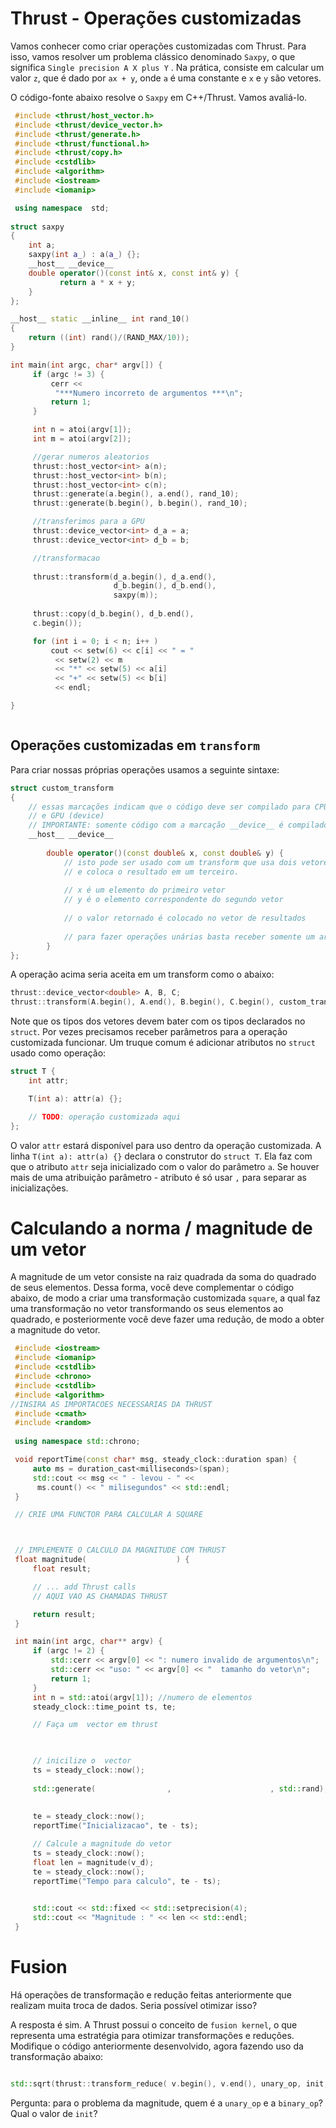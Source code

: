 # Thrust - Operações customizadas

Vamos conhecer como criar operações customizadas com Thrust. Para isso, vamos resolver um problema clássico denominado `Saxpy`, o que significa `Single precision A X plus Y` . Na prática, consiste em calcular um valor `z`, que é dado por `ax + y`, onde `a` é uma constante e `x` e `y` são vetores.

O código-fonte abaixo resolve o `Saxpy` em C++/Thrust. Vamos avaliá-lo.

```c++
 #include <thrust/host_vector.h>
 #include <thrust/device_vector.h>
 #include <thrust/generate.h>
 #include <thrust/functional.h>
 #include <thrust/copy.h>
 #include <cstdlib>
 #include <algorithm>
 #include <iostream>
 #include <iomanip>

 using namespace  std;
 
struct saxpy
{
    int a;    
    saxpy(int a_) : a(a_) {};
    __host__ __device__
    double operator()(const int& x, const int& y) {
           return a * x + y;
    }
};

__host__ static __inline__ int rand_10()
{
    return ((int) rand()/(RAND_MAX/10));
}

int main(int argc, char* argv[]) {
     if (argc != 3) {
         cerr <<
          "***Numero incorreto de argumentos ***\n";
         return 1;
     }

     int n = atoi(argv[1]);
     int m = atoi(argv[2]);

     //gerar numeros aleatorios
     thrust::host_vector<int> a(n);
     thrust::host_vector<int> b(n);
     thrust::host_vector<int> c(n);
     thrust::generate(a.begin(), a.end(), rand_10);
     thrust::generate(b.begin(), b.begin(), rand_10);

     //transferimos para a GPU
     thrust::device_vector<int> d_a = a;
     thrust::device_vector<int> d_b = b;

     //transformacao
     
     thrust::transform(d_a.begin(), d_a.end(),
                       d_b.begin(), d_b.end(),
                       saxpy(m));
    
     thrust::copy(d_b.begin(), d_b.end(),
     c.begin()); 

     for (int i = 0; i < n; i++ )
         cout << setw(6) << c[i] << " = " 
          << setw(2) << m
          << "*" << setw(5) << a[i]
          << "+" << setw(5) << b[i]
          << endl;

}



```



## Operações customizadas em `transform`

Para criar nossas próprias operações usamos a seguinte sintaxe:

```.cpp
struct custom_transform
{
    // essas marcações indicam que o código deve ser compilado para CPU (host) 
    // e GPU (device)
    // IMPORTANTE: somente código com a marcação __device__ é compilado para GPU
    __host__ __device__
    
        double operator()(const double& x, const double& y) {
            // isto pode ser usado com um transform que usa dois vetores 
            // e coloca o resultado em um terceiro.
            
            // x é um elemento do primeiro vetor
            // y é o elemento correspondente do segundo vetor
            
            // o valor retornado é colocado no vetor de resultados
            
            // para fazer operações unárias basta receber somente um argumento.
        }
};
```

A operação acima seria aceita em um transform como o abaixo:


```cpp
thrust::device_vector<double> A, B, C;
thrust::transform(A.begin(), A.end(), B.begin(), C.begin(), custom_transform());
```

Note que os tipos dos vetores devem bater com os tipos declarados no `struct`. Por vezes precisamos receber parâmetros para a operação customizada funcionar. Um truque comum é adicionar atributos no `struct` usado como operação:

```cpp
struct T {
    int attr;

    T(int a): attr(a) {};

    // TODO: operação customizada aqui
};
```

O valor `attr` estará disponível para uso dentro da operação customizada. A linha `T(int a): attr(a) {}` declara o construtor do `struct T`. Ela faz com que o atributo `attr` seja inicializado com o valor do parâmetro `a`. Se houver mais de uma atribuição parâmetro - atributo é só usar `,` para separar as inicializações. 


# Calculando a norma / magnitude de um vetor

A magnitude de um vetor consiste na raiz quadrada da soma do quadrado de seus elementos. Dessa forma, você deve complementar o código abaixo, de modo a criar uma transformação customizada `square`, a qual faz uma transformação no vetor transformando os seus elementos ao quadrado, e posteriormente você deve fazer uma redução, de modo a obter a magnitude do vetor.

```c++
 #include <iostream>
 #include <iomanip>
 #include <cstdlib>
 #include <chrono>
 #include <cstdlib>
 #include <algorithm>
//INSIRA AS IMPORTACOES NECESSARIAS DA THRUST
 #include <cmath>
 #include <random>
 
 using namespace std::chrono;

 void reportTime(const char* msg, steady_clock::duration span) {
     auto ms = duration_cast<milliseconds>(span);
     std::cout << msg << " - levou - " <<
      ms.count() << " milisegundos" << std::endl;
 }

 // CRIE UMA FUNCTOR PARA CALCULAR A SQUARE



 // IMPLEMENTE O CALCULO DA MAGNITUDE COM THRUST
 float magnitude(                    ) {
     float result;

     // ... add Thrust calls
     // AQUI VAO AS CHAMADAS THRUST 

     return result;
 }

 int main(int argc, char** argv) {
     if (argc != 2) {
         std::cerr << argv[0] << ": numero invalido de argumentos\n"; 
         std::cerr << "uso: " << argv[0] << "  tamanho do vetor\n"; 
         return 1;
     }
     int n = std::atoi(argv[1]); //numero de elementos
     steady_clock::time_point ts, te;

     // Faça um  vector em thrust 
    


     // inicilize o  vector
     ts = steady_clock::now();
     
     std::generate(                ,                      , std::rand);
  
     
     te = steady_clock::now();
     reportTime("Inicializacao", te - ts);

     // Calcule a magnitude do vetor
     ts = steady_clock::now();
     float len = magnitude(v_d);
     te = steady_clock::now();
     reportTime("Tempo para calculo", te - ts);

    
     std::cout << std::fixed << std::setprecision(4);
     std::cout << "Magnitude : " << len << std::endl;
 }


```

# Fusion

Há operações de transformação e redução feitas anteriormente que realizam muita troca de dados. Seria possível otimizar isso?

A resposta é sim. A Thrust possui o conceito de `fusion kernel`, o que representa uma estratégia para otimizar transformações e reduções. Modifique o código anteriormente desenvolvido, agora fazendo uso da transformação abaixo:

```c++

std::sqrt(thrust::transform_reduce( v.begin(), v.end(), unary_op, init, binary_op));

```

Pergunta: para o problema da magnitude, quem é a `unary_op` e a `binary_op`? Qual o valor de `init`? 